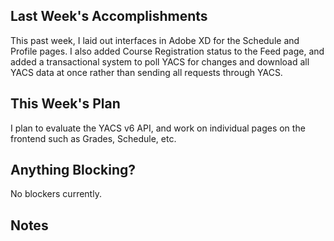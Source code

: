 ## Last Week's Accomplishments

This past week, I laid out interfaces in Adobe XD for the Schedule and Profile pages. I also added Course Registration status to the Feed page, and added a transactional system to poll YACS for changes and download all YACS data at once rather than sending all requests through YACS.

## This Week's Plan

I plan to evaluate the YACS v6 API, and work on individual pages on the frontend such as Grades, Schedule, etc.

## Anything Blocking?

No blockers currently.

## Notes

